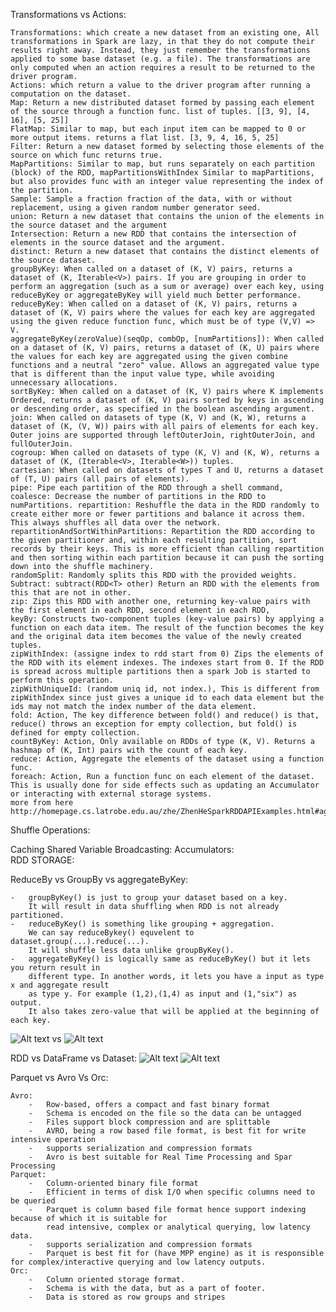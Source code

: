 Transformations vs Actions:

    Transformations: which create a new dataset from an existing one, All transformations in Spark are lazy, in that they do not compute their results right away. Instead, they just remember the transformations applied to some base dataset (e.g. a file). The transformations are only computed when an action requires a result to be returned to the driver program. 
    Actions: which return a value to the driver program after running a computation on the dataset.
    Map: Return a new distributed dataset formed by passing each element of the source through a function func. list of tuples. [[3, 9], [4, 16], [5, 25]]
    FlatMap: Similar to map, but each input item can be mapped to 0 or more output items. returns a flat list. [3, 9, 4, 16, 5, 25]
    Filter: Return a new dataset formed by selecting those elements of the source on which func returns true.
    MapPartitions: Similar to map, but runs separately on each partition (block) of the RDD, mapPartitionsWithIndex Similar to mapPartitions, but also provides func with an integer value representing the index of the partition.
    Sample: Sample a fraction fraction of the data, with or without replacement, using a given random number generator seed.
    union: Return a new dataset that contains the union of the elements in the source dataset and the argument
    Intersection: Return a new RDD that contains the intersection of elements in the source dataset and the argument.
    distinct: Return a new dataset that contains the distinct elements of the source dataset.
    groupByKey: When called on a dataset of (K, V) pairs, returns a dataset of (K, Iterable<V>) pairs. If you are grouping in order to perform an aggregation (such as a sum or average) over each key, using reduceByKey or aggregateByKey will yield much better performance.
    reduceByKey: When called on a dataset of (K, V) pairs, returns a dataset of (K, V) pairs where the values for each key are aggregated using the given reduce function func, which must be of type (V,V) => V.
    aggregateByKey(zeroValue)(seqOp, combOp, [numPartitions]): When called on a dataset of (K, V) pairs, returns a dataset of (K, U) pairs where the values for each key are aggregated using the given combine functions and a neutral "zero" value. Allows an aggregated value type that is different than the input value type, while avoiding unnecessary allocations.
    sortByKey: When called on a dataset of (K, V) pairs where K implements Ordered, returns a dataset of (K, V) pairs sorted by keys in ascending or descending order, as specified in the boolean ascending argument.
    join: When called on datasets of type (K, V) and (K, W), returns a dataset of (K, (V, W)) pairs with all pairs of elements for each key. Outer joins are supported through leftOuterJoin, rightOuterJoin, and fullOuterJoin.
    cogroup: When called on datasets of type (K, V) and (K, W), returns a dataset of (K, (Iterable<V>, Iterable<W>)) tuples. 
    cartesian: When called on datasets of types T and U, returns a dataset of (T, U) pairs (all pairs of elements).
    pipe: Pipe each partition of the RDD through a shell command,
    coalesce: Decrease the number of partitions in the RDD to numPartitions. repartition: Reshuffle the data in the RDD randomly to create either more or fewer partitions and balance it across them. This always shuffles all data over the network. 
    repartitionAndSortWithinPartitions: Repartition the RDD according to the given partitioner and, within each resulting partition, sort records by their keys. This is more efficient than calling repartition and then sorting within each partition because it can push the sorting down into the shuffle machinery.
    randomSplit: Randomly splits this RDD with the provided weights.
    Subtract: subtract(RDD<T> other) Return an RDD with the elements from this that are not in other.
    zip: Zips this RDD with another one, returning key-value pairs with the first element in each RDD, second element in each RDD,
    keyBy: Constructs two-component tuples (key-value pairs) by applying a function on each data item. The result of the function becomes the key and the original data item becomes the value of the newly created tuples.
    zipWithIndex: (assigne index to rdd start from 0) Zips the elements of the RDD with its element indexes. The indexes start from 0. If the RDD is spread across multiple partitions then a spark Job is started to perform this operation.
    zipWithUniqueId: (random uniq id, not index.), This is different from zipWithIndex since just gives a unique id to each data element but the ids may not match the index number of the data element. 
    fold: Action, The key difference between fold() and reduce() is that, reduce() throws an exception for empty collection, but fold() is defined for empty collection.
    countByKey: Action, Only available on RDDs of type (K, V). Returns a hashmap of (K, Int) pairs with the count of each key.
    reduce: Action, Aggregate the elements of the dataset using a function func.
    foreach: Action, Run a function func on each element of the dataset. This is usually done for side effects such as updating an Accumulator or interacting with external storage systems.
    more from here http://homepage.cs.latrobe.edu.au/zhe/ZhenHeSparkRDDAPIExamples.html#aggregateByKey


    
    

Shuffle Operations:

    
Caching
Shared Variable
    Broadcasting:
    Accumulators:       
RDD STORAGE:

ReduceBy vs GroupBy vs aggregateByKey:

    -   groupByKey() is just to group your dataset based on a key. 
        It will result in data shuffling when RDD is not already partitioned.
    -   reduceByKey() is something like grouping + aggregation. 
        We can say reduceBykey() equvelent to dataset.group(...).reduce(...). 
        It will shuffle less data unlike groupByKey().
    -   aggregateByKey() is logically same as reduceByKey() but it lets you return result in 
        different type. In another words, it lets you have a input as type x and aggregate result 
        as type y. For example (1,2),(1,4) as input and (1,"six") as output. 
        It also takes zero-value that will be applied at the beginning of each key.

![Alt text](http://2.bp.blogspot.com/-AkXz3JDeRQA/VdXvOvRmNBI/AAAAAAAAAoE/HVyF8mn3t8A/s1600/pic1.jpg) vs ![Alt text](http://3.bp.blogspot.com/-ZCgP18Cz7bY/VdXvernORRI/AAAAAAAAAoM/yCOMYGnFsBI/s1600/pic2.jpg)

RDD vs DataFrame vs Dataset:
![Alt text](http://image.slidesharecdn.com/sparkrddvsdataframevsdataset-171122065627/95/spark-rdd-vs-data-frame-vs-dataset-2-638.jpg) ![Alt text](http://image.slidesharecdn.com/sparkrddvsdataframevsdataset-171122065627/95/spark-rdd-vs-data-frame-vs-dataset-3-638.jpg)

Parquet vs Avro Vs Orc:

    Avro:
        -   Row-based, offers a compact and fast binary format
        -   Schema is encoded on the file so the data can be untagged
        -   Files support block compression and are splittable
        -   AVRO, being a row based file format, is best fit for write intensive operation
        -   supports serialization and compression formats
        -   Avro is best suitable for Real Time Processing and Spar Processing
    Parquet:
        -   Column-oriented binary file format
        -   Efficient in terms of disk I/O when specific columns need to be queried
        -   Parquet is column based file format hence support indexing because of which it is suitable for 
            read intensive, complex or analytical querying, low latency data.
        -   supports serialization and compression formats
        -   Parquet is best fit for (have MPP engine) as it is responsible for complex/interactive querying and low latency outputs.
    Orc:
        -   Column oriented storage format.
        -   Schema is with the data, but as a part of footer.
        -   Data is stored as row groups and stripes






